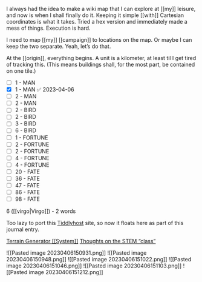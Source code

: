 I always had the idea to make a wiki map that I can explore at [[my]] leisure, and now is when I shall finally do it. Keeping it simple [[with]] Cartesian coordinates is what it takes. Tried a hex version and immediately made a mess of things. Execution is hard.

I need to map [[my]] [[campaign]] to locations on the map. Or maybe I can keep the two separate. Yeah, let’s do that.

At the [[origin]], everything begins. A unit is a kilometer, at least til I get tired of tracking this. (This means buildings shall, for the most part, be contained on one tile.)

- [ ] 1 - MAN
- [x] 1 - MAN ✅ 2023-04-06
- [ ] 2 - MAN
- [ ] 2 - MAN
- [ ] 2 - BIRD
- [ ] 2 - BIRD
- [ ] 3 - BIRD
- [ ] 6 - BIRD
- [ ] 1 - FORTUNE
- [ ] 2 - FORTUNE
- [ ] 2 - FORTUNE
- [ ] 4 - FORTUNE
- [ ] 4 - FORTUNE
- [ ] 20 - FATE
- [ ] 36 - FATE
- [ ] 47 - FATE
- [ ] 86 - FATE
- [ ] 98 - FATE

6 ([[virgo|Virgo]]) - 2 words

Too lazy to port this [Tiddlyhost](https://worldwithoutfairies.tiddlyhost.com) site, so now it floats here as part of this journal entry.

[Terrain Generator [[System]]](https://whosemeasure.blogspot.com/2023/02/another-method-for-meaningful-terrain.html)
[Thoughts on the STEM “class”](https://tsutsifrutsi.tumblr.com/post/139992202409/thoughts-on-the-stem-class)


![[Pasted image 20230406150931.png]]
![[Pasted image 20230406150948.png]]
![[Pasted image 20230406151022.png]]
![[Pasted image 20230406151046.png]]
![[Pasted image 20230406151103.png]]
![[Pasted image 20230406151212.png]]